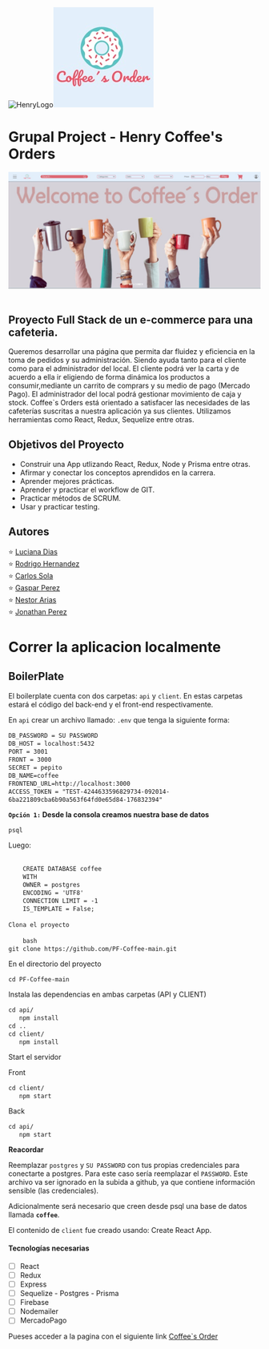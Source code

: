 ![HenryLogo](https://d31uz8lwfmyn8g.cloudfront.net/Assets/logo-henry-white-lg.png)<img height="200" src="client/src/assets/logo_coffee.png" />

# __Grupal Project - Henry Coffee's Orders__
<img src="https://github.com/Jonathandanielperez/PF-Coffee-main/blob/developer/client/src/assets/Coffee1.jpeg"/>
<img src=""/>

## Proyecto Full Stack de un e-commerce para una cafeteria.

Queremos desarrollar una página que permita dar fluidez y eficiencia en la toma de pedidos y su administración. Siendo ayuda tanto para el cliente como para el administrador del local. El cliente podrá ver la carta y de acuerdo a ella ir eligiendo de forma dinámica los productos a consumir,mediante un carrito de comprars y su medio de pago (Mercado Pago). El administrador del local podrá gestionar movimiento de caja y stock. Coffee`s Orders está orientado a satisfacer las necesidades de las cafeterías suscritas a nuestra aplicación ya sus clientes. Utilizamos herramientas como React, Redux, Sequelize entre otras.

## Objetivos del Proyecto

- Construir una App utlizando React, Redux, Node y Prisma entre otras.
- Afirmar y conectar los conceptos aprendidos en la carrera.
- Aprender mejores prácticas.
- Aprender y practicar el workflow de GIT.
- Practicar métodos de SCRUM.
- Usar y practicar testing.

## Autores
:star: <a href="https://www.linkedin.com/in/luciana-soledad-diaz/">Luciana Dias</a><br/>
:star: <a href="https://www.linkedin.com/in/rodrigo-hernandez-4a8b5523b/">Rodrigo Hernandez</a><br/>
:star: <a href="https://www.linkedin.com/in/carlos-sol%C3%A1-zambrano-228093224/">Carlos Sola</a><br/>
:star: <a href="https://www.linkedin.com/in/gaspar-perez-9006a5239/">Gaspar Perez</a><br/>
:star: <a href="https://www.linkedin.com/in/n%C3%A9stor-arias-cataldi-815b4411a/">Nestor Arias</a><br/>
:star: <a href="https://www.linkedin.com/in/jonathanperezfrontenddeveloper/">Jonathan Perez</a>

# __Correr la aplicacion localmente__

## BoilerPlate



El boilerplate cuenta con dos carpetas: `api` y `client`. En estas carpetas estará el código del back-end y el front-end respectivamente.

En `api` crear un archivo llamado: `.env` que tenga la siguiente forma:

```DB_USER = postgres
DB_PASSWORD = SU PASSWORD
DB_HOST = localhost:5432
PORT = 3001
FRONT = 3000
SECRET = pepito
DB_NAME=coffee
FRONTEND_URL=http://localhost:3000
ACCESS_TOKEN = "TEST-4244633596829734-092014-6ba221809cba6b90a563f64fd0e65d84-176832394"
```

__``Opción 1:`` Desde la consola creamos nuestra base de datos__

```psql
psql
```
Luego:
```sequelize
    
    CREATE DATABASE coffee
    WITH
    OWNER = postgres
    ENCODING = 'UTF8'
    CONNECTION LIMIT = -1
    IS_TEMPLATE = False;

Clona el proyecto

    bash
git clone https://github.com/PF-Coffee-main.git

```
En el directorio del proyecto
```
cd PF-Coffee-main
```
Instala las dependencias en ambas carpetas (API y CLIENT)
```
cd api/
   npm install
cd ..
cd client/
   npm install
```
Start el servidor<br/>

Front
```
cd client/
   npm start
```
Back
```
cd api/
   npm start
```
__Reacordar__

Reemplazar `postgres` y `SU PASSWORD` con tus propias credenciales para conectarte a postgres.
Para este caso sería reemplazar el ``PASSWORD``.
Este archivo va ser ignorado en la subida a github, ya que contiene información sensible (las credenciales).

Adicionalmente será necesario que creen desde psql una base de datos llamada __`coffee`__.

El contenido de `client` fue creado usando: Create React App.


#### Tecnologías necesarias

- [ ] React
- [ ] Redux
- [ ] Express
- [ ] Sequelize - Postgres - Prisma
- [ ] Firebase
- [ ] Nodemailer
- [ ] MercadoPago

Pueses acceder a la pagina con el siguiente link  <a href="https://coffeemainapp.vercel.app/">Coffee`s Order</a>
